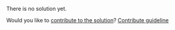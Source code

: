 
There is no solution yet.

Would you like to [contribute to the solution](https://github.com/BFEdev/BFE.dev-solutions/blob/main/quiz/zero_en.md)? [Contribute guideline](https://github.com/BFEdev/BFE.dev-solutions#how-to-contribute)

